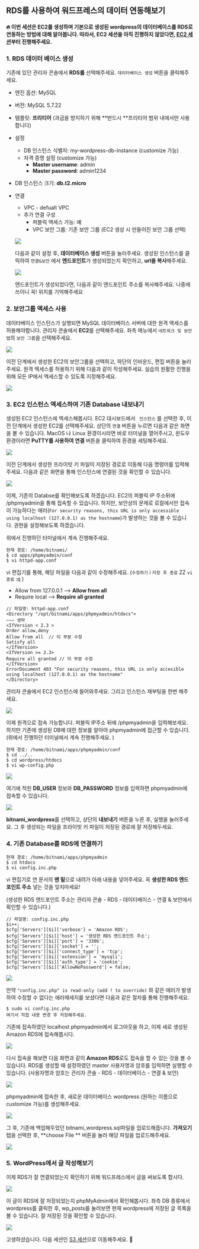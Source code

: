 ## RDS를 사용하여 워드프레스의 데이터 연동해보기

#### :fire: 이번 세션은 EC2를 생성하며 기본으로 생성된 wordpress의 데이터베이스를 RDS로 연동하는 방법에 대해 알아봅니다. 따라서, EC2 세션을 아직 진행하지 않았다면, [EC2 세션](../ec2/readme.md)부터 진행해주세요.



### 1. RDS 데이터 베이스 생성

기존에 있던 관리자 콘솔에서 **RDS를** 선택해주세요. `데이터베이스 생성` 버튼을 클릭해주세요.

- 엔진 옵션: MySQL 
- 버전: MySQL 5.7.22
- 템플릿: **프리티어** (과금을 방지하기 위해 **반드시 **프리티어 범위 내에서만 사용합니다)
- 설정
  - DB 인스턴스 식별자: my-wordpress-db-instance (customize 가능)
  - 자격 증명 설정 (customize 가능)
    - **Master username**: admin
    - **Master password**: admin1234
- DB 인스턴스 크기: **db.t2.micro** 

- 연결

  - VPC - defualt VPC
  - 추가 연결 구성
    - 퍼블릭 액세스 가능: 예
    - VPC 보안 그룹: 기존 보안 그룹 (EC2 생성 시 만들어진 보안 그룹 선택)

  ![](./img/1.png)

  다음과 같이 설정 후, **데이터베이스 생성** 버튼을 눌러주세요. 생성된 인스턴스를 클릭하여 `연결&보안` 에서 **엔드포인트**가 생성되었는지 확인하고, **url을 복사**해주세요.

  ![](./img/16.png)

  엔드포인트가 생성되었다면, 다음과 같이 엔드포인트 주소를 복사해주세요. 나중에 쓰이니 꼭! 위치를 기억해주세요

  

### 2. 보안그룹 엑세스 사용

데이터베이스 인스턴스가 실행되면 MySQL 데이터베이스 서버에 대한 원격 액세스를 허용해야합니다. 관리자 콘솔에서 **EC2**를 선택해주세요. 좌측 메뉴에서 `네트워크 및 보안 탭`의 `보안 그룹`을 선택해주세요.

![](./img/2.png)

이전 단계에서 생성한 EC2의 보안그룹을 선택하고, 하단의 인바운드, 편집 버튼을 눌러주세요. 원격 엑세스를 허용하기 위해 다음과 같이 작성해주세요. 실습의 원활한 진행을 위해 모든 IP에서 엑세스할 수 있도록 지정해주세요.

![](./img/3.png)



### 3. EC2 인스턴스 엑세스하여 기존 Database 내보내기

생성된 EC2 인스턴스에 엑세스해봅시다. EC2 대시보드에서 ` 인스턴스` 를 선택한 후, 이전 단계에서 생성한 EC2를 선택해주세요. 상단의 `연결` 버튼을 누르면 다음과 같은 화면을 볼 수 있습니다. MacOS 나 Linux 환경이시라면 바로 터미널을 열어주시고, 윈도우 환경이라면 **PuTTY를 사용하여 연결** 버튼을 클릭하여 환경을 세팅해주세요. 

![](./img/4.png)

이전 단계에서 생성한 프라이빗 키 파일이 저장된 경로로 이동해 다음 명령어를 입력해주세요. 다음과 같은 화면을 통해 인스턴스에 연결된 것을 확인할 수 있습니다.

![](./img/6.png)



이제, 기존의 Databse를 확인해보도록 하겠습니다. EC2의 퍼블릭 IP 주소뒤에 /phpmyadmin을 통해 접속할 수 있습니다. 하지만, 보안상의 문제로 로컬에서만 접속이 가능하다는 에러(`For security reasons, this URL is only accessible using localhost (127.0.0.1) as the hostname`)가 발생하는 것을 볼 수 있습니다. 권한을 설정해보도록 하겠습니다. 



위에서 진행하던 터미널에서 계속 진행해주세요. 

```shell
현재 경로: /home/bitnami/
$ cd apps/phpmyadmin/conf
$ vi httpd-app.conf
```

vi 편집기를 통해, 해당 파일을 다음과 같이 수정해주세요. (`수정하기` i `저장 후 종료` ZZ `vi 종료` :q )

- Allow from 127.0.0.1 —> **Allow from all**
- Require local —> **Require all granted**

```
// 파일명: httpd-app.conf
<Directory "/opt/bitnami/apps/phpmyadmin/htdocs">
~~~ 생략
<IfVersion < 2.3 >
Order allow,deny
Allow from all	// 이 부분 수정
Satisfy all
</IfVersion>
<IfVersion >= 2.3>
Require all granted // 이 부분 수정
</IfVersion>
ErrorDocument 403 "For security reasons, this URL is only accesible using localhost (127.0.0.1) as the hostname"
</Directory>
```

관리자 콘솔에서 EC2 인스턴스에 들어와주세요. 그리고 인스턴스 재부팅을 한번 해주세요.

![](./img/17.png)

이제 원격으로 접속 가능합니다. 퍼블릭 IP주소 뒤에 /phpmyadmin을 입력해보세요. 하지만 기존에 생성된 DB에 대한 정보를 알아야 phpmyadmin에 접근할 수 있습니다. (위에서 진행하던 터미널에서 계속 진행해주세요. )

```shell
현재 경로: /home/bitnami/apps/phpmyadmin/conf
$ cd ../..
$ cd wordpress/htdocs 
$ vi wp-config.php
```

![](./img/8.png)

여기에 적힌 **DB_USER** 정보와 **DB_PASSWORD** 정보를 입력하면 phpmyadmin에 접속할 수 있습니다.

![](./img/9.png)

**bitnami_wordpress**를 선택하고, 상단의 **내보내기** 버튼을 누른 후, 실행을 눌러주세요. 그 후 생성되는 파일을 프라이빗 키 파일이 저장된 경로에 잘 저장해두세요. 





### 4. 기존 Database를 RDS에 연결하기

```shell
현재 경로: /home/bitnami/apps/phpmyadmin
$ cd htdocs
$ vi config.inc.php
```

vi 편집기로 연 문서의 **맨 밑**으로 내려가 아래 내용을 넣어주세요. 꼭 **생성한 RDS 엔드포인트 주소** 넣는 것을 잊지마세요! 

(생성한 RDS 엔드포인트 주소는 관리자 콘솔 - RDS - 데이터베이스 - 연결 & 보안에서 확인할 수 있습니다.)

```
// 파일명: config.inc.php
$i++;
$cfg['Servers'][$i]['verbose'] = 'Amazon RDS';
$cfg['Servers'][$i]['host'] = '생성한 RDS 엔드포인트 주소';
$cfg['Servers'][$i]['port'] = '3306';
$cfg['Servers'][$i]['socket'] = '';
$cfg['Servers'][$i]['connect_type'] = 'tcp';
$cfg['Servers'][$i]['extension'] = 'mysqli';
$cfg['Servers'][$i]['auth_type'] = 'cookie';
$cfg['Servers'][$i]['AllowNoPassword'] = false;
```

![](./img/11.png)



만약 `"config.inc.php" is read-only (add ! to override)` 와 같은 에러가 발생하여 수정할 수 없다는 에러메세지를 보셨다면 다음과 같은 절차를 통해 진행해주세요.

```shell
$ sudo vi config.inc.php
여기서 직접 내용 변경 후 저장해주세요.
```


기존에 접속하였던 localhost phpmyadmin에서 로그아웃을 하고, 이제 새로 생성된 Amazon RDS에 접속해봅시다.

![](./img/17.PNG)

다시 접속을 해보면 다음 화면과 같이 **Amazon RDS**로도 접속을 할 수 있는 것을 볼 수 있습니다.  RDS를 생성할 때 설정하였던 master 사용자명과 암호를 입력하면 실행할 수 있습니다. (사용자명과 암호는  관리자 콘솔 - RDS - 데이터베이스 - 연결 & 보안)

![](./img/12.png)

phpmyadmin에 접속한 후, 새로운 데이터베이스 wordpress (원하는 이름으로 customize 가능)를 생성해주세요. 

![](./img/18.PNG)

그 후,  기존에 백업해두었던 bitnami_wordpress.sql파일을 업로드해줍니다. **가져오기** 탭을 선택한 후, **choose File ** 버튼을 눌러 해당 파일을 업로드해주세요.


![](./img/13.png)



### 5. WordPress에서 글 작성해보기

이제 RDS가 잘 연결되었는지 확인하기 위해 워드프레스에서 글을 써보도록 합시다.

![](./img/14.png)

이 글이 RDS에 잘 저장되었는지 phpMyAdmin에서 확인해봅시다. 좌측 DB 종류에서 wordpress를 클릭한 후, wp_posts를 눌러보면 현재 wordpress에 저장된 글 목록을 볼 수 있습니다. 잘 저장된 것을 확인할 수 있습니다.

![](./img/15.png)

고생하셨습니다. 다음 세션인 [S3 세션](../s3/README.md)으로 이동해주세요. :slightly_smiling_face:

